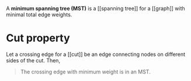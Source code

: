 A **minimum spanning tree (MST)** is a [[spanning tree]] for a [[graph]] with minimal total edge weights.

# Cut property

Let a crossing edge for a [[cut]] be an edge connecting nodes on different sides of the cut. Then,

> The crossing edge with minimum weight is in an MST.